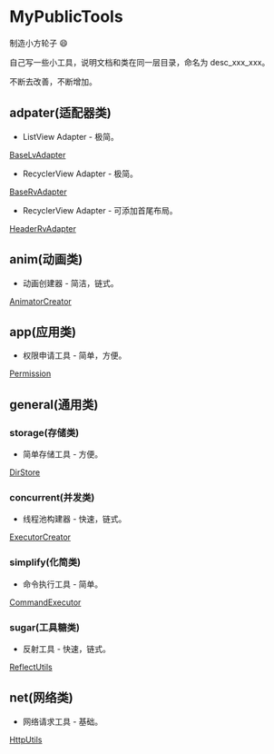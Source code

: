 # MyPublicTools

制造小方轮子  :smile:

自己写一些小工具，说明文档和类在同一层目录，命名为 desc_xxx_xxx。

不断去改善，不断增加。

## adpater(适配器类)

- ListView Adapter - 极简。

[BaseLvAdapter](./utilslib/src/main/java/com/runing/utilslib/adapter/desc_base_lvadapter.md)

- RecyclerView Adapter - 极简。

[BaseRvAdapter](./utilslib/src/main/java/com/runing/utilslib/adapter/desc_base_rvadapter.md)

- RecyclerView Adapter - 可添加首尾布局。

[HeaderRvAdapter](./utilslib/src/main/java/com/runing/utilslib/adapter/desc_header_rvadapter.md)

## anim(动画类)

- 动画创建器 - 简洁，链式。

[AnimatorCreator](./utilslib/src/main/java/com/runing/utilslib/anim/desc_animator_creator.md)

## app(应用类)

- 权限申请工具 - 简单，方便。

[Permission](./utilslib/src/main/java/com/runing/utilslib/app/desc_permission_utils.md)

## general(通用类)

### storage(存储类)

- 简单存储工具 - 方便。

[DirStore](./utilslib/src/main/java/com/runing/utilslib/general/storage/desc_dir_store.md)

### concurrent(并发类)

- 线程池构建器 - 快速，链式。

[ExecutorCreator](./utilslib/src/main/java/com/runing/utilslib/general/concurrent/desc_executor_creator.md)

### simplify(化简类)

- 命令执行工具 - 简单。

[CommandExecutor](./utilslib/src/main/java/com/runing/utilslib/general/simplify/desc_command_executor.md)

### sugar(工具糖类)

- 反射工具 - 快速，链式。

[ReflectUtils](./utilslib/src/main/java/com/runing/utilslib/general/sugar/desc_reflect_utils.md)

## net(网络类)

- 网络请求工具 - 基础。

[HttpUtils](./utilslib/src/main/java/com/runing/utilslib/net/desc_http_utils.md)

